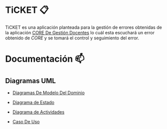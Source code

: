 # TiCKET 📋

TiCKET es una aplicación planteada para la gestión de errores obtenidas de la aplicación [CORE De Gestión Docentes](https://docs.google.com/document/d/1tl39Mc63dG-rrvzm6HefRJkQwja1MHEDdI8QwUgAqr0/edit?usp=sharing) lo cuál esta escuchará un error obtenido de *CORE* y se tomará el control y seguimiento del error. 

# Documentación 📫

## Diagramas UML
-  [Diagramas De Modelo Del Dominio](https://github.com/MRSergio21/IdSw1-CORE_TiCKET/tree/develop/modelosUML)

- [Diagrama de Estado](https://github.com/MRSergio21/IdSw1-CORE_TiCKET/tree/develop/modelosUML)

- [Diagrama de Actividades](https://github.com/MRSergio21/IdSw1-CORE_TiCKET/tree/develop/modelosUML)

- [Caso De Uso](https://github.com/MRSergio21/IdSw1-CORE_TiCKET/tree/develop/modelosUML)